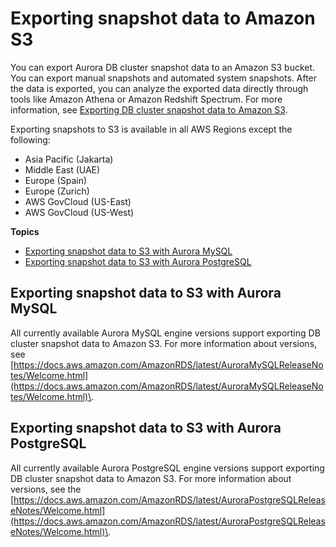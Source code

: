 # Exporting snapshot data to Amazon S3<a name="Concepts.Aurora_Fea_Regions_DB-eng.Feature.ExportSnapshotToS3"></a>

You can export Aurora DB cluster snapshot data to an Amazon S3 bucket\. You can export manual snapshots and automated system snapshots\. After the data is exported, you can analyze the exported data directly through tools like Amazon Athena or Amazon Redshift Spectrum\. For more information, see [Exporting DB cluster snapshot data to Amazon S3](aurora-export-snapshot.md)\.

Exporting snapshots to S3 is available in all AWS Regions except the following:
+ Asia Pacific \(Jakarta\)
+ Middle East \(UAE\)
+ Europe \(Spain\)
+ Europe \(Zurich\)
+ AWS GovCloud \(US\-East\)
+ AWS GovCloud \(US\-West\)

**Topics**
+ [Exporting snapshot data to S3 with Aurora MySQL](#Concepts.Aurora_Fea_Regions_DB-eng.Feature.ExportSnapshotToS3.ams)
+ [Exporting snapshot data to S3 with Aurora PostgreSQL](#Concepts.Aurora_Fea_Regions_DB-eng.Feature.ExportSnapshotToS3.apg)

## Exporting snapshot data to S3 with Aurora MySQL<a name="Concepts.Aurora_Fea_Regions_DB-eng.Feature.ExportSnapshotToS3.ams"></a>

All currently available Aurora MySQL engine versions support exporting DB cluster snapshot data to Amazon S3\. For more information about versions, see [https://docs.aws.amazon.com/AmazonRDS/latest/AuroraMySQLReleaseNotes/Welcome.html](https://docs.aws.amazon.com/AmazonRDS/latest/AuroraMySQLReleaseNotes/Welcome.html)\.

## Exporting snapshot data to S3 with Aurora PostgreSQL<a name="Concepts.Aurora_Fea_Regions_DB-eng.Feature.ExportSnapshotToS3.apg"></a>

All currently available Aurora PostgreSQL engine versions support exporting DB cluster snapshot data to Amazon S3\. For more information about versions, see the [https://docs.aws.amazon.com/AmazonRDS/latest/AuroraPostgreSQLReleaseNotes/Welcome.html](https://docs.aws.amazon.com/AmazonRDS/latest/AuroraPostgreSQLReleaseNotes/Welcome.html)\.